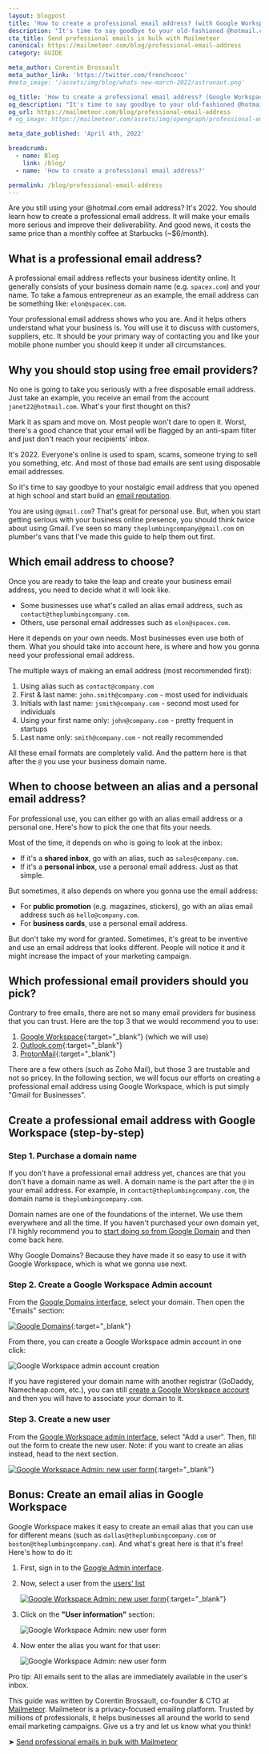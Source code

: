 ```yaml
---
layout: blogpost
title: 'How to create a professional email address? (with Google Workspace)'
description: "It's time to say goodbye to your old-fashioned @hotmail.com email address and join the new world. Learn how to create a professional-looking email address."
cta_title: Send professional emails in bulk with Mailmeteor
canonical: https://mailmeteor.com/blog/professional-email-address
category: GUIDE

meta_author: Corentin Brossault
meta_author_link: 'https://twitter.com/frenchcooc'
#meta_image: '/assets/img/blog/whats-new-march-2022/astronaut.png'

og_title: 'How to create a professional email address? (Google Workspace 2022 Guide)'
og_description: "It's time to say goodbye to your old-fashioned @hotmail.com email address and join the new world. Learn how to create a professional-looking email address."
og_url: https://mailmeteor.com/blog/professional-email-address
# og_image: https://mailmeteor.com/assets/img/opengraph/professional-email-address.jpg

meta_date_published: 'April 4th, 2022'

breadcrumb:
  - name: Blog
    link: /blog/
  - name: 'How to create a professional email address?'

permalink: /blog/professional-email-address
---
```


Are you still using your @hotmail.com email address? It's 2022. You should learn how to create a professional email address. It will make your emails more serious and improve their deliverability. And good news, it costs the same price than a monthly coffee at Starbucks (~$6/month).

## What is a professional email address?

A professional email address reflects your business identity online. It generally consists of your business domain name (e.g. `spacex.com`) and your name. To take a famous entrepreneur as an example, the email address can be something like: `elon@spacex.com`.

Your professional email address shows who you are. And it helps others understand what your business is. You will use it to discuss with customers, suppliers, etc. It should be your primary way of contacting you and like your mobile phone number you should keep it under all circumstances.

## Why you should stop using free email providers?

No one is going to take you seriously with a free disposable email address. Just take an example, you receive an email from the account `janet22@hotmail.com`. What's your first thought on this?

Mark it as spam and move on. Most people won't dare to open it. Worst, there's a good chance that your email will be flagged by an anti-spam filter and just don't reach your recipients' inbox.

It's 2022. Everyone's online is used to spam, scams, someone trying to sell you something, etc. And most of those bad emails are sent using disposable email addresses.

So it's time to say goodbye to your nostalgic email address that you opened at high school and start build an [email reputation](/blog/gmail-deliverability).

You are using `@gmail.com`? That's great for personal use. But, when you start getting serious with your business online presence, you should think twice about using Gmail. I've seen so many `theplumbingcompany@gmail.com` on plumber's vans that I've made this guide to help them out first.

## Which email address to choose?

Once you are ready to take the leap and create your business email address, you need to decide what it will look like.

- Some businesses use what's called an alias email address, such as `contact@theplumbingcompany.com`.
- Others, use personal email addresses such as `elon@spacex.com`.

Here it depends on your own needs. Most businesses even use both of them. What you should take into account here, is where and how you gonna need your professional email address.

The multiple ways of making an email address (most recommended first):

1. Using alias such as `contact@company.com`
1. First & last name: `john.smith@company.com` - most used for individuals
1. Initials with last name: `jsmith@company.com` - second most used for individuals
1. Using your first name only: `john@company.com` - pretty frequent in startups
1. Last name only: `smith@company.com` - not really recommended

All these email formats are completely valid. And the pattern here is that after the `@` you use your business domain name.

## When to choose between an alias and a personal email address?

For professional use, you can either go with an alias email address or a personal one. Here's how to pick the one that fits your needs.

Most of the time, it depends on who is going to look at the inbox:

- If it's a **shared inbox**, go with an alias, such as `sales@company.com`.
- If it's a **personal inbox**, use a personal email address. Just as that simple.

But sometimes, it also depends on where you gonna use the email address:

- For **public promotion** (e.g. magazines, stickers), go with an alias email address such as `hello@company.com`.
- For **business cards**, use a personal email address.

But don't take my word for granted. Sometimes, it's great to be inventive and use an email address that looks different. People will notice it and it might increase the impact of your marketing campaign.

## Which professional email providers should you pick?

Contrary to free emails, there are not so many email providers for business that you can trust. Here are the top 3 that we would recommend you to use:

1. [Google Workspace](https://referworkspace.app.goo.gl/3Y17){:target="\_blank"} (which we will use)
2. [Outlook.com](https://outlook.com){:target="\_blank"}
3. [ProtonMail](https://protonmail.com){:target="\_blank"}

There are a few others (such as Zoho Mail), but those 3 are trustable and not so pricey. In the following section, we will focus our efforts on creating a professional email address using Google Workspace, which is put simply "Gmail for Businesses".

## Create a professional email address with Google Workspace (step-by-step)

### Step 1. Purchase a domain name

If you don't have a professional email address yet, chances are that you don't have a domain name as well. A domain name is the part after the `@` in your email address. For example, in `contact@theplumbingcompany.com`, the domain name is `theplumbingcompany.com`.

Domain names are one of the foundations of the internet. We use them everywhere and all the time. If you haven't purchased your own domain yet, I'll highly recommend you to [start doing so from Google Domain](https://domains.google/) and then come back here.

Why Google Domains? Because they have made it so easy to use it with Google Workspace, which is what we gonna use next.

### Step 2. Create a Google Workspace Admin account

From the [Google Domains interface](https://domains.google.com/registrar/), select your domain. Then open the "Emails" section:

[![Google Domains](/assets/img/blog/how-to-professional-email-address/google-domains.jpg)](https://domains.google.com/registrar/){:target="\_blank"}

From there, you can create a Google Workspace admin account in one click:

![Google Workspace admin account creation](/assets/img/blog/how-to-professional-email-address/google-domains-admin-account.jpg)

<div class="blogpost-note">If you have registered your domain name with another registrar (GoDaddy, Namecheap.com, etc.), you can still <a href="https://referworkspace.app.goo.gl/3Y17" target="_blank">create a Google Worskpace account</a> and then you will have to associate your domain to it.</div>

### Step 3. Create a new user

From the [Google Workspace admin interface](https://admin.google.com/), select "Add a user". Then, fill out the form to create the new user. Note: if you want to create an alias instead, head to the next section.

[![Google Workspace Admin: new user form](/assets/img/blog/how-to-professional-email-address/google-workspace-new-user-form.jpg)](https://admin.google.com/ac/users?action_id=ADD_USER){:target="\_blank"}

## Bonus: Create an email alias in Google Workspace

Google Workspace makes it easy to create an email alias that you can use for different means (such as `dallas@theplumbingcompany.com` or `boston@theplumbingcompany.com`). And what's great here is that it's free! Here's how to do it:

1. First, sign in to the [Google Admin interface](https://admin.google.com/).

1. Now, select a user from the [users' list](https://admin.google.com/ac/users)

   [![Google Workspace Admin: new user form](/assets/img/blog/how-to-professional-email-address/google-workspace-user.jpg)](https://admin.google.com/ac/users){:target="\_blank"}

1. Click on the **"User information"** section:

   ![Google Workspace Admin: new user form](/assets/img/blog/how-to-professional-email-address/google-workspace-create-alias.jpg)

1. Now enter the alias you want for that user:

   ![Google Workspace Admin: new user form](/assets/img/blog/how-to-professional-email-address/google-workspace-edit-alias.jpg)

Pro tip: All emails sent to the alias are immediately available in the user's inbox.

<div class="blogpost-endnote">
  <p>This guide was written by Corentin Brossault, co-founder & CTO at <a href="/">Mailmeteor</a>. Mailmeteor is a privacy-focused emailing platform. Trusted by millions of professionals, it helps businesses all around the world to send email marketing campaigns. Give us a try and let us know what you think!</p>

  <p>➤ <a href="/" class="font-weight-bold">Send professional emails in bulk with Mailmeteor</a></p>
</div>
